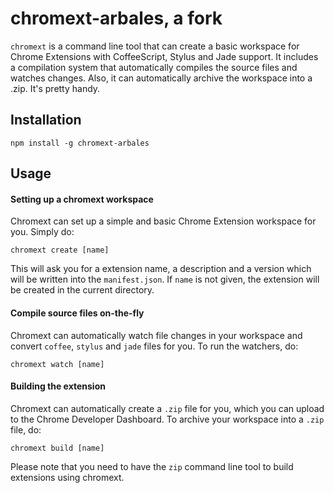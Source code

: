 chromext-arbales, a fork
================

`chromext` is a command line tool that can create a basic workspace for Chrome Extensions with CoffeeScript, Stylus and Jade support. It includes a compilation system that automatically compiles the source files and watches changes. Also, it can automatically archive the workspace into a .zip. It's pretty handy.

## Installation

	npm install -g chromext-arbales

## Usage

#### Setting up a chromext workspace

Chromext can set up a simple and basic Chrome Extension workspace for you. Simply do:

	chromext create [name]

This will ask you for a extension name, a description and a version which will be written into the `manifest.json`. If `name` is not given, the extension will be created in the current directory.


#### Compile source files on-the-fly

Chromext can automatically watch file changes in your workspace and convert `coffee`, `stylus` and `jade` files for you. To run the watchers, do:

	chromext watch [name]


#### Building the extension

Chromext can automatically create a `.zip` file for you, which you can upload to the Chrome Developer Dashboard. To archive your workspace into a `.zip` file, do:

	chromext build [name]
	
Please note that you need to have the `zip` command line tool to build extensions using chromext.